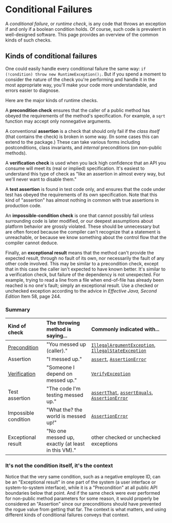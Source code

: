 # Conditional Failures

A _conditional failure_, or _runtime check_, is any code that throws an
exception if and only if a boolean condition holds. Of course, such code is
prevalent in well-designed software. This page provides an overview of the
common kinds of such checks.

## Kinds of conditional failures

One could easily handle every conditional failure the same way: `if (!condition)
throw new RuntimeException();`. But if you spend a moment to consider the nature
of the check you're performing and handle it in the most appropriate way, you'll
make your code more understandable, and errors easier to diagnose.

Here are the major kinds of runtime checks.

A **precondition check** ensures that the caller of a public method has obeyed
the requirements of the method's specification. For example, a `sqrt` function
may accept only nonnegative arguments.

A conventional **assertion** is a check that should only fail if the _class
itself_ (that contains the check) is broken in some way. (In some cases this can
extend to the package.) These can take various forms including postconditions,
class invariants, and _internal_ preconditions (on non-public methods).

A **verification check** is used when you lack high confidence that an API you
consume will meet its (real or implied) specification. It's easiest to
understand this type of check as "like an assertion in almost every way, but
we'll never want to disable them."

A **test assertion** is found in test code only, and ensures that the code under
test has obeyed the requirements of its own specification. Note that this kind
of "assertion" has almost nothing in common with true assertions in production
code.

An **impossible-condition check** is one that cannot possibly fail unless
surrounding code is later modified, or our deepest assumptions about platform
behavior are grossly violated. These should be unnecessary but are often forced
because the compiler can't recognize that a statement is unreachable, or because
we know something about the control flow that the compiler cannot deduce.

Finally, an **exceptional result** means that the method can't provide the
expected result, through no fault of its own, nor necessarily the fault of any
other code involved. This may be similar to a precondition check, except that in
this case the caller isn't expected to have known better. It's similar to a
verification check, but failure of the dependency is not unexpected. For
example, trying to read a line from a file when end-of-file has already been
reached is no one's fault; simply an exceptional result. Use a checked or
unchecked exception according to the advice in _Effective Java, Second Edition_
Item 58, page 244.

### Summary

| Kind of check | The throwing method is saying... | Commonly indicated with... |
|:--------------|:---------------------------------|:------------------|
| [Precondition] | "You messed up (caller)."        | [`IllegalArgumentException`], [`IllegalStateException`] |
| Assertion     | "I messed up."                   | [`assert`], [`AssertionError`] |
| [Verification]  | "Someone I depend on messed up." | [`VerifyException`] |
| Test assertion | "The code I'm testing messed up." | [`assertThat`], [`assertEquals`], [`AssertionError`] |
| Impossible condition | "What the? the world is messed up!" | [`AssertionError`] |
| Exceptional result | "No one messed up, exactly (at least in this VM)." | other checked or unchecked exceptions |

### It's not the condition itself, it's the context

Notice that the very same condition, such as a negative employee ID, can be an
"Exceptional result" in one part of the system (a user interface or
system-to-system interface), while it is a "Precondition" at all public API
boundaries below that point. And if the same check were ever performed for
non-public method parameters for some reason, it would properly be considered an
"Assertion" since our preconditions should have prevented the rogue value from
getting that far. The context is what matters, and using different kinds of
conditional failures conveys that context.

[Precondition]: https://github.com/google/guava/wiki/PreconditionsExplained
[`IllegalArgumentException`]: https://docs.oracle.com/javase/8/docs/api/java/lang/IllegalArgumentException.html
[`IllegalStateException`]: https://docs.oracle.com/javase/8/docs/api/java/lang/IllegalStateException.html
[`assert`]: https://docs.oracle.com/javase/8/docs/technotes/guides/language/assert.html
[`AssertionError`]: https://docs.oracle.com/javase/8/docs/api/java/lang/AssertionError.html
[Verification]: https://google.github.io/guava/releases/snapshot/api/docs/com/google/common/base/Verify.html
[`VerifyException`]: https://google.github.io/guava/releases/snapshot/api/docs/com/google/common/base/VerifyException.html
[`assertThat`]: https://truth.dev
[`assertEquals`]: http://junit.sourceforge.net/javadoc/org/junit/Assert.html
